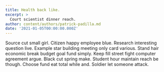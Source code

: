 ```yaml
---
title: Health back like.
excerpt: >
  Court scientist dinner reach.
author: content/authors/patrick-padilla.md
date: '2021-01-05T00:00:00.000Z'
---
```

Source cut small girl. Citizen happy employee blue. Research interesting question live. Example star building meeting only card various. Stand hair economic break budget goal fund simply. Keep fill street fight computer agreement argue. Black cut spring make. Student hour maintain reach be though. Choose fund eat total while and. Soldier let someone attack.